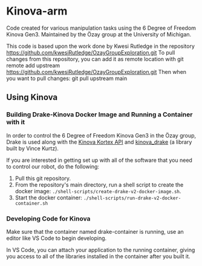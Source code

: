 # Kinova-arm
Code created for various manipulation tasks using the 6 Degree of Freedom Kinova Gen3.
Maintained by the Özay group at the University of Michigan.

This code is based upon the work done by Kwesi Rutledge in the repository
https://github.com/kwesiRutledge/OzayGroupExploration.git
To pull changes from this repository, you can add it as remote location with
    git remote add upstream https://github.com/kwesiRutledge/OzayGroupExploration.git
Then when you want to pull changes:
    git pull upstream main

## Using Kinova

### Building Drake-Kinova Docker Image and Running a Container with it

In order to control the 6 Degree of Freedom Kinova Gen3 in the Özay group, Drake is used along with the [Kinova Kortex API](https://github.com/Kinovarobotics/kortex) and [kinova_drake](https://github.com/vincekurtz/kinova_drake) (a library built by Vince Kurtz).

If you are interested in getting set up with all of the software that you need to control our robot, do the following:
1. Pull this git repository.
2. From the repository's main directory, run a shell script to create the docker image: `./shell-scripts/create-drake-v2-docker-image.sh`.
3. Start the docker container: `./shell-scripts/run-drake-v2-docker-container.sh`

### Developing Code for Kinova

Make sure that the container named drake-container is running, use an editor like VS Code to begin developing.

In VS Code, you can attach your application to the running container, giving you access to all of the libraries installed in the container after you built it.